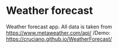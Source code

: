 # Weather forecast

Weather forecast app. All data is taken from https://www.metaweather.com/api/
/Demo: https://cruciano.github.io/WeatherForecast/

